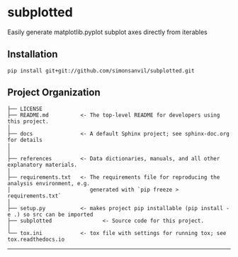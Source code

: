 subplotted
==============================

Easily generate matplotlib.pyplot subplot axes directly from iterables

Installation
-------------

```
pip install git+git://github.com/simonsanvil/subplotted.git
```

Project Organization
------------

    ├── LICENSE
    ├── README.md          <- The top-level README for developers using this project.
    │
    ├── docs               <- A default Sphinx project; see sphinx-doc.org for details
    │    
    │
    ├── references         <- Data dictionaries, manuals, and all other explanatory materials.
    │
    ├── requirements.txt   <- The requirements file for reproducing the analysis environment, e.g.
    │                         generated with `pip freeze > requirements.txt`
    │
    ├── setup.py           <- makes project pip installable (pip install -e .) so src can be imported
    ├── subplotted                <- Source code for this project.
    │
    └── tox.ini            <- tox file with settings for running tox; see tox.readthedocs.io


--------

